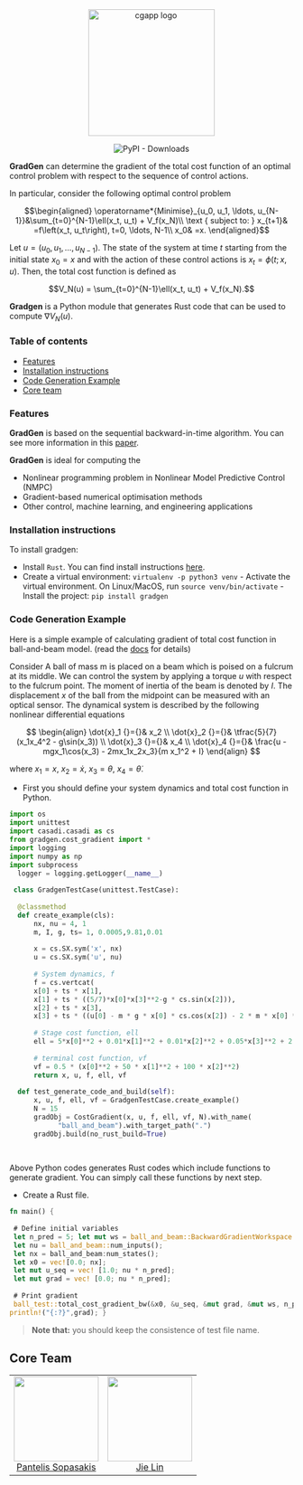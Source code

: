 
  
<div align="center">  
 <img alt="cgapp logo" src="https://i.postimg.cc/G3M2szz5/Logo-Makr-4z-HKa0.png" width="224px"/><br/>  
  
  
![PyPI - Downloads](https://img.shields.io/pypi/dm/gradgen?color=blue&style=flat-square)  
  
</div>  
  
**GradGen** can determine the gradient of the total cost function of an optimal control problem with respect to the sequence of control actions.

In particular, consider the following optimal control problem

$$\begin{aligned}
\operatorname*{Minimise}_{u_0, u_1, \ldots, u_{N-1}}&\sum_{t=0}^{N-1}\ell(x_t, u_t) + V_f(x_N)\\
\text { subject to: } x_{t+1}& =f\left(x_t, u_t\right), t=0, \ldots, N-1\\
x_0& =x.
\end{aligned}$$

Let $u=(u_0, u_1, \ldots, u_{N-1})$. The state of the system at time $t$ starting from the initial state $x_0=x$ and with the action of these control actions is $x_t = \phi(t; x, u)$. Then, the total cost function is defined as 

$$V_N(u) = \sum_{t=0}^{N-1}\ell(x_t, u_t) + V_f(x_N).$$

**Gradgen** is a Python module that generates Rust code that can be used to compute $\nabla V_N(u)$.


### Table of contents    

- [Features](#features)
- [Installation instructions](#installation-instructions)  
- [Code Generation Example](#code-generation-example)  
- [Core team](#core-team)  
  
  
### Features   

**GradGen** is based on the sequential backward-in-time algorithm. You can see more information in this [paper]().  
  
**GradGen** is ideal for computing the   

- Nonlinear programming problem in Nonlinear Model Predictive Control (NMPC)  
- Gradient-based numerical optimisation methods   
- Other control, machine learning, and engineering applications  
  
  
  
### Installation instructions   

To install gradgen:    
- Install `Rust`. You can find install instructions [here](https://www.rust-lang.org).  
- Create a virtual environment: `virtualenv -p python3 venv` - Activate the virtual environment. On Linux/MacOS, run `source venv/bin/activate` - Install the project:  `pip install gradgen `    
   
### Code Generation Example  

Here is a simple example of calculating gradient of total cost function in ball-and-beam model. (read the [docs]() for details)  

Consider A ball of mass m is placed on a beam which is poised on a fulcrum at its middle. We can control the system by applying a torque $u$ with respect to the fulcrum point. The moment of inertia of the beam is denoted by $I$. The displacement $x$ of the ball from the midpoint can be measured with an optical sensor. The dynamical system is described by the following nonlinear differential equations

$$
\begin{align}
\dot{x}_1 {}={}& x_2
\\
\dot{x}_2 {}={}& \tfrac{5}{7}(x_1x_4^2 - g\sin(x_3))
\\
\dot{x}_3 {}={}& x_4
\\
\dot{x}_4 {}={}& \frac{u - mgx_1\cos(x_3) - 2mx_1x_2x_3}{m x_1^2 + I}
\end{align}
$$

where $x_1=x$, $x_2=\dot{x}$, $x_3=\theta$, $x_4 = \dot{\theta}$. 
  
 - First you should define your system dynamics and total cost function in Python.  
  
  
```python  
import os  
import unittest  
import casadi.casadi as cs  
from gradgen.cost_gradient import *  
import logging  
import numpy as np  
import subprocess  
  logger = logging.getLogger(__name__)    
    
 class GradgenTestCase(unittest.TestCase):    
    
  @classmethod    
  def create_example(cls):    
      nx, nu = 4, 1    
      m, I, g, ts= 1, 0.0005,9.81,0.01    
    
      x = cs.SX.sym('x', nx)    
      u = cs.SX.sym('u', nu)    
    
      # System dynamics, f    
      f = cs.vertcat(    
      x[0] + ts * x[1],    
      x[1] + ts * ((5/7)*x[0]*x[3]**2-g * cs.sin(x[2])),    
      x[2] + ts * x[3],    
      x[3] + ts * ((u[0] - m * g * x[0] * cs.cos(x[2]) - 2 * m * x[0] * x[1] * x[2] ) / (m*x[0]**2+I)))    
    
      # Stage cost function, ell    
      ell = 5*x[0]**2 + 0.01*x[1]**2 + 0.01*x[2]**2 + 0.05*x[3]**2 + 2.2*u**2    
    
      # terminal cost function, vf    
      vf = 0.5 * (x[0]**2 + 50 * x[1]**2 + 100 * x[2]**2)    
      return x, u, f, ell, vf    
    
  def test_generate_code_and_build(self):    
      x, u, f, ell, vf = GradgenTestCase.create_example()    
      N = 15    
      gradObj = CostGradient(x, u, f, ell, vf, N).with_name(    
            "ball_and_beam").with_target_path(".")    
      gradObj.build(no_rust_build=True)    
   
  
```  
  
Above Python codes generates Rust codes which include functions  to generate gradient. You can simply call these functions by next step.
 - Create a Rust file.  
  
```rust  
fn main() {    
    
 # Define initial variables  
 let n_pred = 5; let mut ws = ball_and_beam::BackwardGradientWorkspace::new(n_pred);    
 let nu = ball_and_beam::num_inputs();    
 let nx = ball_and_beam:num_states();    
 let x0 = vec![0.0; nx];    
 let mut u_seq = vec! [1.0; nu * n_pred];    
 let mut grad = vec! [0.0; nu * n_pred];    
      
 # Print gradient   
 ball_test::total_cost_gradient_bw(&x0, &u_seq, &mut grad, &mut ws, n_pred);    
println!("{:?}",grad); }  
```  
>**Note that:** you should keep the consistence of test file name.  
  
  
## Core Team  
  
<table>  
  <tbody>  
    <tr>  
      <td align="center" valign="top">  
        <img width="150" height="150" src="https://github.com/alphaville.png?s=100">  
        <br>  
        <a href="https://alphaville.github.io">Pantelis Sopasakis</a>   
      </td>  
      <td align="center" valign="top">  
        <img width="150" height="150" src="https://i.postimg.cc/m2Q3Qtpq/IMG-3356.jpg">  
        <br>  
        <a href="https://github.com/inLimonL">Jie Lin</a>       
      </td>  
     </tr>  
  </tbody>  
</table>
